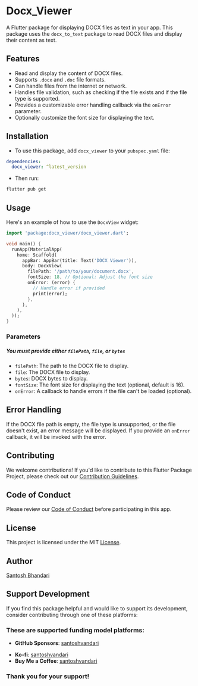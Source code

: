 # Docx_Viewer

A Flutter package for displaying DOCX files as text in your app. This package uses the `docx_to_text` package to read DOCX files and display their content as text.

## Features

- Read and display the content of DOCX files.
- Supports `.docx` and `.doc` file formats.
- Can handle files from the internet or network.
- Handles file validation, such as checking if the file exists and if the file type is supported.
- Provides a customizable error handling callback via the `onError` parameter.
- Optionally customize the font size for displaying the text.

## Installation

- To use this package, add `docx_viewer` to your `pubspec.yaml` file:
```yaml
dependencies:
  docx_viewer: ^latest_version
```
- Then run:
```bash
flutter pub get
```

## Usage

Here's an example of how to use the `DocxView` widget:

```dart
import 'package:docx_viewer/docx_viewer.dart';

void main() {
  runApp(MaterialApp(
    home: Scaffold(
      appBar: AppBar(title: Text('DOCX Viewer')),
      body: DocxView(
        filePath: '/path/to/your/document.docx',
        fontSize: 18, // Optional: Adjust the font size
        onError: (error) {
          // Handle error if provided
          print(error);
        },
      ),
    ),
  ));
}
```

### Parameters
##### You must provide either `filePath`, `file`, or `bytes`
- `filePath`: The path to the DOCX file to display.
- `file`: The DOCX file to display.
- `bytes`: DOCX bytes to display.
- `fontSize`: The font size for displaying the text (optional, default is 16).
- `onError`: A callback to handle errors if the file can't be loaded (optional).

## Error Handling

If the DOCX file path is empty, the file type is unsupported, or the file doesn't exist, an error message will be displayed. If you provide an `onError` callback, it will be invoked with the error.

## Contributing
We welcome contributions! If you'd like to contribute to this Flutter Package Project, please check out our [Contribution Guidelines](Contribution.md).

## Code of Conduct
Please review our [Code of Conduct](CodeOfConduct.md) before participating in this app.

## License
This project is licensed under the MIT [License](LICENSE).


## Author

[Santosh Bhandari](mailto:info@bhandari-santosh.com.np)

## Support Development

If you find this package helpful and would like to support its development, consider contributing through one of these platforms:

### These are supported funding model platforms:

- **GitHub Sponsors**: [santoshvandari](https://github.com/sponsors/santoshvandari)
<!-- - **Open Collective**: [santoshvandari](https://opencollective.com/santoshvandari) -->
- **Ko-fi**: [santoshvandari](https://ko-fi.com/santoshvandari)
- **Buy Me a Coffee**: [santoshvandari](https://www.buymeacoffee.com/santoshvandari)


### Thank you for your support!
